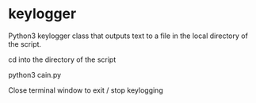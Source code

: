 # keylogger
Python3 keylogger class that outputs text to a file in the local directory of the script. 

cd into the directory of the script

python3 cain.py 

Close terminal window to exit / stop keylogging




